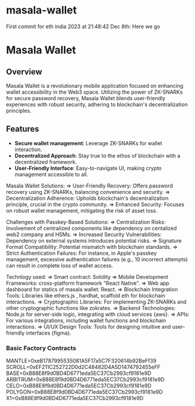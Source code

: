 # masala-wallet

First commit for eth india 2023 at 21:48:42 Dec 8th: Here we go

# Masala Wallet

## Overview

Masala Wallet is a revolutionary mobile application focused on enhancing wallet accessibility in the Web3 space. Utilizing the power of ZK-SNARKs for secure password recovery, Masala Wallet blends user-friendly experiences with robust security, adhering to blockchain's decentralization principles.

## Features

- **Secure wallet management**: Leverage ZK-SNARKs for wallet interaction.
- **Decentralized Approach**: Stay true to the ethos of blockchain with a decentralized framework.
- **User-Friendly Interface**: Easy-to-navigate UI, making crypto management accessible to all.

Masala Wallet Solutions:
=> User-Friendly Recovery: Offers password recovery using ZK-SNARKs, balancing convenience and security.
=> Decentralization Adherence: Upholds blockchain's decentralization principle, crucial in the crypto community.
=> Enhanced Security: Focuses on robust wallet management, mitigating the risk of asset loss.

Challenges with Passkey-Based Solutions:
=> Centralization Risks: Involvement of centralized components like dependency on centalized web2 company and HSMs.
=> Increased Security Vulnerabilities: Dependency on external systems introduces potential risks.
=> Signature Format Compatibility: Potential mismatch with blockchain standards.
=> Strict Authentication Failures: For instance, in Apple's passkey management, excessive authentication failures (e.g., 10 incorrect attempts) can result in complete loss of wallet access.

Technlogy used:
=> Smart contract: Solidity
=> Mobile Development Frameworks: cross-platform framework "React Native".
=> Web app dashboard for statics of masala wallet: React.
=> Blockchain Integration Tools: Libraries like ethers.js , hardhat, scaffold eth for blockchain interactions.
=> Cryptographic Libraries: For implementing ZK-SNARKs and other cryptographic functions like zokrates.
=> Backend Technologies: Node.js for server-side logic, integrating with cloud services {aws}.
=> APIs: For various integrations, including wallet functions and blockchain interactions.
=> UI/UX Design Tools: Tools for designing intuitive and user-friendly interfaces {figma}.

### Basic Factory Contracts

MANTLE=0xeB1787995535081A5F17a5C7F320614b92BeFf39
SCROLL=0xEF211C252722D0d2C48482D4A5D1474792455eFF
BASE=0xB88E8f9d0BD4D6771eda5EC37Cb2993cf9181e9D
ARBITRUM=0xB88E8f9d0BD4D6771eda5EC37Cb2993cf9181e9D
CELO=0xB88E8f9d0BD4D6771eda5EC37Cb2993cf9181e9D
POLYGON=0xB88E8f9d0BD4D6771eda5EC37Cb2993cf9181e9D
X1=0xB88E8f9d0BD4D6771eda5EC37Cb2993cf9181e9D

